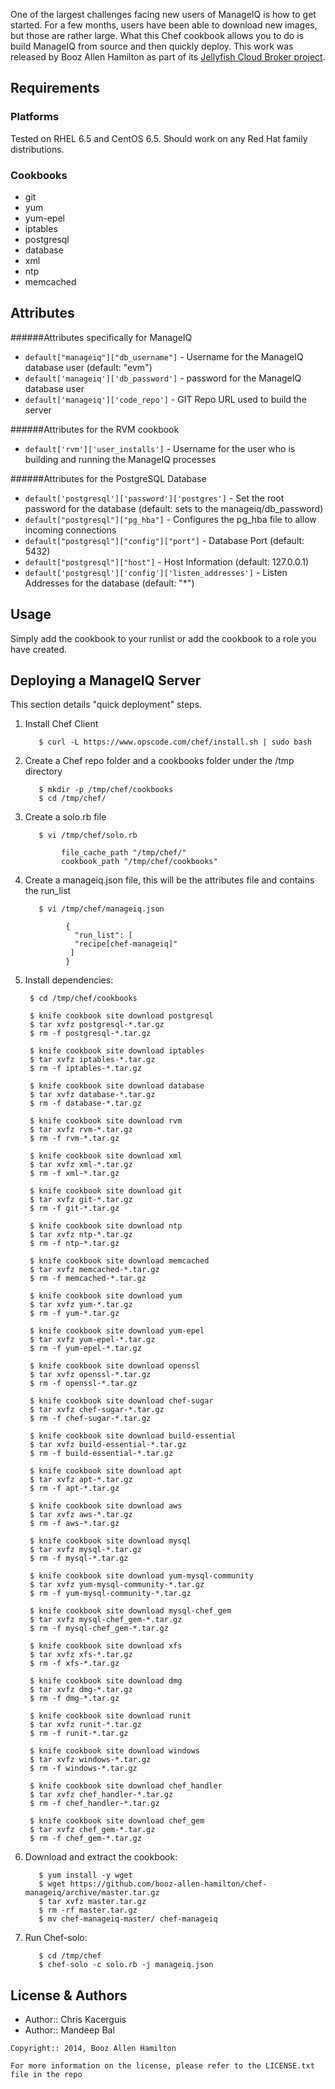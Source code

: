 One of the largest challenges facing new users of ManageIQ is how to get started. For a few months, users have been able to download new images, but those are rather large. What this Chef cookbook allows you to do is build ManageIQ from source and then quickly deploy. This work was released by Booz Allen Hamilton as part of its [Jellyfish Cloud Broker project](http://booz-allen-hamilton.github.io/projectjellyfish/).

Requirements
------------
### Platforms
Tested on RHEL 6.5 and CentOS 6.5. Should work on any Red Hat family distributions.

### Cookbooks
- git
- yum
- yum-epel
- iptables
- postgresql
- database
- xml
- ntp
- memcached

Attributes
----------
######Attributes specifically for ManageIQ
- `default["manageiq"]["db_username"]` - Username for the ManageIQ database user (default: "evm")
- `default['manageiq']['db_password']` - password for the ManageIQ database user
- `default['manageiq']['code_repo']` - GIT Repo URL used to build the server

######Attributes for the RVM cookbook
- `default['rvm']['user_installs']` - Username for the user who is building and running the ManageIQ processes

######Attributes for the PostgreSQL Database
- `default['postgresql']['password']['postgres']` - Set the root password for the database (default: sets to the manageiq/db_password)
- `default["postgresql"]["pg_hba"]` - Configures the pg_hba file to allow incoming connections
- `default["postgresql"]["config"]["port"]` - Database Port (default: 5432)
- `default["postgresql"]["host"]` - Host Information (default: 127.0.0.1)
- `default['postgresql']['config']['listen_addresses']` - Listen Addresses for the database (default: "*")

Usage
-----
Simply add the cookbook to your runlist or add the cookbook to a role you have created.


Deploying a ManageIQ Server
-----------
This section details "quick deployment" steps.

1. Install Chef Client


          $ curl -L https://www.opscode.com/chef/install.sh | sudo bash

2. Create a Chef repo folder and a cookbooks folder under the /tmp directory


          $ mkdir -p /tmp/chef/cookbooks
          $ cd /tmp/chef/

3. Create a solo.rb file


          $ vi /tmp/chef/solo.rb
         
               file_cache_path "/tmp/chef/"
               cookbook_path "/tmp/chef/cookbooks"

4. Create a manageiq.json file, this will be the attributes file and contains the run_list


          $ vi /tmp/chef/manageiq.json
        
                {
                  "run_list": [
                  "recipe[chef-manageiq]"
                 ]
                }


4. Install dependencies:

        $ cd /tmp/chef/cookbooks
        
        $ knife cookbook site download postgresql
        $ tar xvfz postgresql-*.tar.gz
        $ rm -f postgresql-*.tar.gz
         
        $ knife cookbook site download iptables
        $ tar xvfz iptables-*.tar.gz
        $ rm -f iptables-*.tar.gz
         
        $ knife cookbook site download database
        $ tar xvfz database-*.tar.gz
        $ rm -f database-*.tar.gz
         
        $ knife cookbook site download rvm
        $ tar xvfz rvm-*.tar.gz
        $ rm -f rvm-*.tar.gz
         
        $ knife cookbook site download xml
        $ tar xvfz xml-*.tar.gz
        $ rm -f xml-*.tar.gz
         
        $ knife cookbook site download git
        $ tar xvfz git-*.tar.gz
        $ rm -f git-*.tar.gz
         
        $ knife cookbook site download ntp
        $ tar xvfz ntp-*.tar.gz
        $ rm -f ntp-*.tar.gz
         
        $ knife cookbook site download memcached
        $ tar xvfz memcached-*.tar.gz
        $ rm -f memcached-*.tar.gz
         
        $ knife cookbook site download yum
        $ tar xvfz yum-*.tar.gz
        $ rm -f yum-*.tar.gz
             
        $ knife cookbook site download yum-epel
        $ tar xvfz yum-epel-*.tar.gz
        $ rm -f yum-epel-*.tar.gz
         
        $ knife cookbook site download openssl
        $ tar xvfz openssl-*.tar.gz
        $ rm -f openssl-*.tar.gz
         
        $ knife cookbook site download chef-sugar
        $ tar xvfz chef-sugar-*.tar.gz
        $ rm -f chef-sugar-*.tar.gz
         
        $ knife cookbook site download build-essential
        $ tar xvfz build-essential-*.tar.gz
        $ rm -f build-essential-*.tar.gz
        
        $ knife cookbook site download apt
        $ tar xvfz apt-*.tar.gz
        $ rm -f apt-*.tar.gz

        $ knife cookbook site download aws
        $ tar xvfz aws-*.tar.gz
        $ rm -f aws-*.tar.gz

        $ knife cookbook site download mysql
        $ tar xvfz mysql-*.tar.gz
        $ rm -f mysql-*.tar.gz
        
        $ knife cookbook site download yum-mysql-community
        $ tar xvfz yum-mysql-community-*.tar.gz
        $ rm -f yum-mysql-community-*.tar.gz

        $ knife cookbook site download mysql-chef_gem
        $ tar xvfz mysql-chef_gem-*.tar.gz
        $ rm -f mysql-chef_gem-*.tar.gz

        $ knife cookbook site download xfs
        $ tar xvfz xfs-*.tar.gz
        $ rm -f xfs-*.tar.gz

        $ knife cookbook site download dmg
        $ tar xvfz dmg-*.tar.gz
        $ rm -f dmg-*.tar.gz

        $ knife cookbook site download runit
        $ tar xvfz runit-*.tar.gz
        $ rm -f runit-*.tar.gz
        
        $ knife cookbook site download windows
        $ tar xvfz windows-*.tar.gz
        $ rm -f windows-*.tar.gz     
        
        $ knife cookbook site download chef_handler
        $ tar xvfz chef_handler-*.tar.gz
        $ rm -f chef_handler-*.tar.gz        
        
        $ knife cookbook site download chef_gem
        $ tar xvfz chef_gem-*.tar.gz
        $ rm -f chef_gem-*.tar.gz    
        
6. Download and extract the cookbook:

          $ yum install -y wget
          $ wget https://github.com/booz-allen-hamilton/chef-manageiq/archive/master.tar.gz
          $ tar xvfz master.tar.gz 
          $ rm -rf master.tar.gz 
          $ mv chef-manageiq-master/ chef-manageiq
    
7. Run Chef-solo:

          $ cd /tmp/chef
          $ chef-solo -c solo.rb -j manageiq.json

License & Authors
-----------------
- Author:: Chris Kacerguis
- Author:: Mandeep Bal

```text
Copyright:: 2014, Booz Allen Hamilton

For more information on the license, please refer to the LICENSE.txt file in the repo
```


